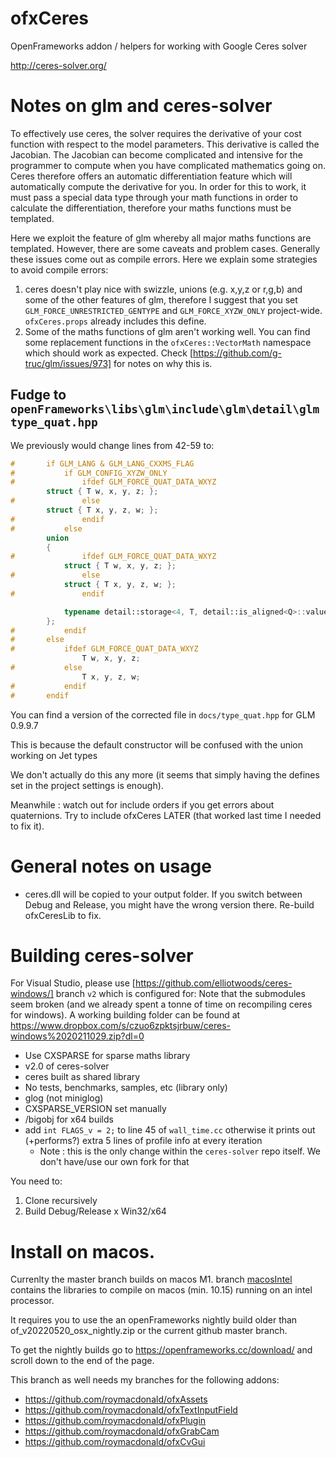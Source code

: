# ofxCeres

OpenFrameworks addon / helpers for working with Google Ceres solver

http://ceres-solver.org/

# Notes on glm and ceres-solver

To effectively use ceres, the solver requires the derivative of your cost function with respect to the model parameters. This derivative is called the Jacobian. The Jacobian can become complicated and intensive for the programmer to compute when you have complicated mathematics going on. Ceres therefore offers an automatic differentiation feature which will automatically compute the derivative for you. In order for this to work, it must pass a special data type through your math functions in order to calculate the differentiation, therefore your maths functions must be templated.

Here we exploit the feature of glm whereby all major maths functions are templated. However, there are some caveats and problem cases. Generally these issues come out as compile errors. Here we explain some strategies to avoid compile errors:


1. ceres doesn't play nice with swizzle, unions (e.g. x,y,z or r,g,b) and some of the other features of glm, therefore I suggest that you set `GLM_FORCE_UNRESTRICTED_GENTYPE` and `GLM_FORCE_XYZW_ONLY` project-wide. `ofxCeres.props` already includes this define.
2. Some of the maths functions of glm aren't working well. You can find some replacement functions in the `ofxCeres::VectorMath` namespace which should work as expected. Check [https://github.com/g-truc/glm/issues/973] for notes on why this is.

## Fudge to `openFrameworks\libs\glm\include\glm\detail\glmtype_quat.hpp`

We previously would change lines from 42-59 to:

```c++
#		if GLM_LANG & GLM_LANG_CXXMS_FLAG
#			if GLM_CONFIG_XYZW_ONLY
#				ifdef GLM_FORCE_QUAT_DATA_WXYZ
		struct { T w, x, y, z; };
#				else
		struct { T x, y, z, w; };
#				endif
#			else
		union
		{
#				ifdef GLM_FORCE_QUAT_DATA_WXYZ
			struct { T w, x, y, z; };
#				else
			struct { T x, y, z, w; };
#				endif

			typename detail::storage<4, T, detail::is_aligned<Q>::value>::type data;
		};
#			endif
#		else
#			ifdef GLM_FORCE_QUAT_DATA_WXYZ
				T w, x, y, z;
#			else
				T x, y, z, w;
#			endif
#		endif
```

You can find a version of the corrected file in `docs/type_quat.hpp` for GLM 0.9.9.7

This is because the default constructor will be confused with the union working on Jet types

We don't actually do this any more (it seems that simply having the defines set in the project settings is enough).

Meanwhile : watch out for include orders if you get errors about quaternions. Try to include ofxCeres LATER (that worked last time I needed to fix it).

# General notes on usage

* ceres.dll will be copied to your output folder. If you switch between Debug and Release, you might have the wrong version there. Re-build ofxCeresLib to fix.


# Building ceres-solver

For Visual Studio, please use [https://github.com/elliotwoods/ceres-windows/] branch `v2` which is configured for:
Note that the submodules seem broken (and we already spent a tonne of time on recompiling ceres for windows). A working building folder can be found at https://www.dropbox.com/s/czuo6zpktsjrbuw/ceres-windows%2020211029.zip?dl=0

* Use CXSPARSE for sparse maths library
* v2.0 of ceres-solver
* ceres built as shared library
* No tests, benchmarks, samples, etc (library only)
* glog (not miniglog)
* CXSPARSE_VERSION set manually
* /bigobj for x64 builds
* add `int FLAGS_v = 2;` to line 45 of `wall_time.cc` otherwise it prints out (+performs?) extra 5 lines of profile info at every iteration
	* Note : this is the only change within the `ceres-solver` repo itself. We don't have/use our own fork for that

You need to:

1. Clone recursively
2. Build Debug/Release x Win32/x64


# Install on macos.
Currenlty the master branch builds on macos M1.
branch [macosIntel](https://github.com/roymacdonald/ofxceres/tree/macosIntel) contains the libraries to compile on macos (min. 10.15) running on an intel processor.

It requires you to use the an openFrameworks nightly build older than of_v20220520_osx_nightly.zip or the current github master branch.

To get the nightly builds go to https://openframeworks.cc/download/ and scroll down to the end of the page.

This branch as well needs my branches for the following addons:

* https://github.com/roymacdonald/ofxAssets
* https://github.com/roymacdonald/ofxTextInputField
* https://github.com/roymacdonald/ofxPlugin
* https://github.com/roymacdonald/ofxGrabCam
* https://github.com/roymacdonald/ofxCvGui
